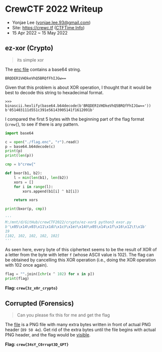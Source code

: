 # CrewCTF 2022 Writeup

- Yonjae Lee (yonjae.lee.93@gmail.com)
- Site: <https://crewc.tf> ([CTFTime Info](https://ctftime.org/event/1568/))
- 15 Apr 2022 ~ 15 May 2022

## ez-xor (Crypto)

> its simple xor

The [enc file](./crypto/ez-xor/flag.enc) contains a base64 string.

```text
BRQDER1VHDkeVhQ5BRQfFhIJGw==
```

Given that this problem is about XOR operation, I thought that it would be best to decode this string to hexadecimal format.

```text
>>> binascii.hexlify(base64.b64decode(b'BRQDER1VHDkeVhQ5BRQfFhIJGw=='))
b'051403111d551c391e56143905141f1612091b'
```

I compared the first 5 bytes with the beginning part of the flag format (`crew{`), to see if there is any pattern.

```python
import base64

c = open("./flag.enc", "r").read()
p = base64.b64decode(c)
print(p)
print(len(p))

cmp = b"crew{"

def bxor(b1, b2):
    l = min(len(b1), len(b2))
    xors = []
    for i in range(l):
        xors.append(b1[i] ^ b2[i])

    return xors

print(bxor(p, cmp))

'''
M:/mnt/d/GitHub/crewCTF2022/crypto/ez-xor$ python3 exor.py 
b'\x05\x14\x03\x11\x1dU\x1c9\x1eV\x149\x05\x14\x1f\x16\x12\t\x1b'
19
[102, 102, 102, 102, 102]
'''
```

As seen here, every byte of this ciphertext seems to be the result of XOR of a letter from the byte with letter `f` (whose ASCII value is 102). The flag can be obtained by cancelling this XOR operation (i.e., doing the XOR operation with 102 once again).

```python
flag = "".join([chr(x ^ 102) for x in p])
print(flag)
```

**Flag: `crew{3z_x0r_crypto}`**

## Corrupted (Forensics)

> Can you please fix this for me and get the flag

The [file](./forensics/Corrupted.001) is a PNG file with many extra bytes written in front of actual PNG header (`89 50 4e`). Get rid of the extra bytes until the file begins with actual PNG header, and the flag would be [visible](./forensics/Corrupted.png).

**Flag: `crew{34sY_C0rrupt3D_GPT}`**

